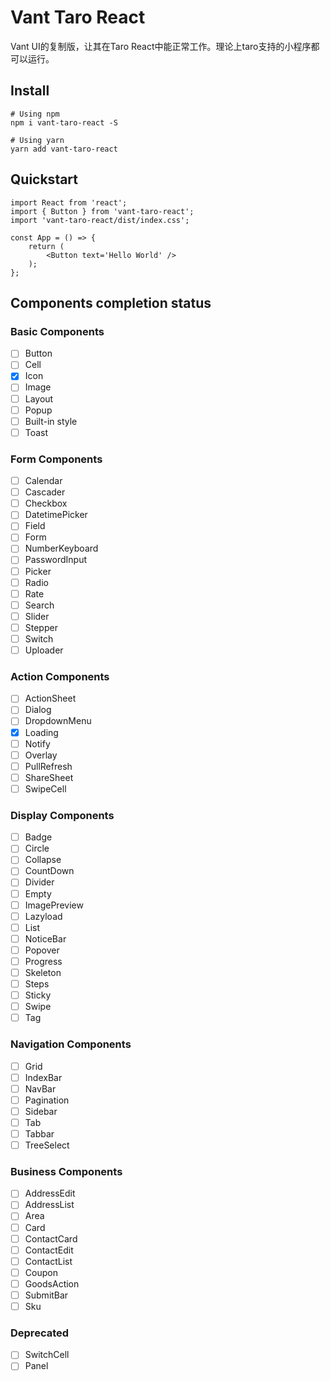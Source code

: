 # **Vant Taro React**

Vant UI的复制版，让其在Taro React中能正常工作。理论上taro支持的小程序都可以运行。

## Install

```text
# Using npm
npm i vant-taro-react -S

# Using yarn
yarn add vant-taro-react
```

## Quickstart

```text
import React from 'react';
import { Button } from 'vant-taro-react';
import 'vant-taro-react/dist/index.css';

const App = () => {
    return (
        <Button text='Hello World' />
    );
};
```

## Components completion status

### Basic Components

- [ ] Button
- [ ] Cell
- [x] Icon
- [ ] Image
- [ ] Layout
- [ ] Popup
- [ ] Built-in style
- [ ] Toast

### Form Components

- [ ] Calendar
- [ ] Cascader
- [ ] Checkbox
- [ ] DatetimePicker
- [ ] Field
- [ ] Form
- [ ] NumberKeyboard
- [ ] PasswordInput
- [ ] Picker
- [ ] Radio
- [ ] Rate
- [ ] Search
- [ ] Slider
- [ ] Stepper
- [ ] Switch
- [ ] Uploader

### Action Components

- [ ] ActionSheet
- [ ] Dialog
- [ ] DropdownMenu
- [x] Loading
- [ ] Notify
- [ ] Overlay
- [ ] PullRefresh
- [ ] ShareSheet
- [ ] SwipeCell

### Display Components

- [ ] Badge
- [ ] Circle
- [ ] Collapse
- [ ] CountDown
- [ ] Divider
- [ ] Empty
- [ ] ImagePreview
- [ ] Lazyload
- [ ] List
- [ ] NoticeBar
- [ ] Popover
- [ ] Progress
- [ ] Skeleton
- [ ] Steps
- [ ] Sticky
- [ ] Swipe
- [ ] Tag

### Navigation Components

- [ ] Grid
- [ ] IndexBar
- [ ] NavBar
- [ ] Pagination
- [ ] Sidebar
- [ ] Tab
- [ ] Tabbar
- [ ] TreeSelect

### Business Components

- [ ] AddressEdit
- [ ] AddressList
- [ ] Area
- [ ] Card
- [ ] ContactCard
- [ ] ContactEdit
- [ ] ContactList
- [ ] Coupon
- [ ] GoodsAction
- [ ] SubmitBar
- [ ] Sku

### Deprecated

- [ ] SwitchCell
- [ ] Panel
